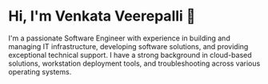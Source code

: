 # Hi, I'm Venkata Veerepalli 👋

I'm a passionate Software Engineer with experience in building and managing IT infrastructure, developing software solutions, and providing exceptional technical support. I have a strong background in cloud-based solutions, workstation deployment tools, and troubleshooting across various operating systems.


